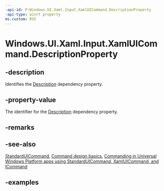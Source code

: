 ```yaml
---
-api-id: P:Windows.UI.Xaml.Input.XamlUICommand.DescriptionProperty
-api-type: winrt property
ms.custom: RS5
---
```


<!-- Property syntax.
public DependencyProperty DescriptionProperty { get; }
-->

# Windows.UI.Xaml.Input.XamlUICommand.DescriptionProperty

## -description

Identifies the [Description](xamluicommand_description.md) dependency property.



## -property-value

The identifier for the [Description](xamluicommand_description.md) dependency property.

## -remarks

## -see-also

[StandardUICommand](standarduicommand.md), [Command design basics](/windows/uwp/layout/commanding-basics), [Commanding in Universal Windows Platform apps using StandardUICommand, XamlUICommand, and ICommand](/windows/uwp/design/controls-and-patterns/commanding)

## -examples
